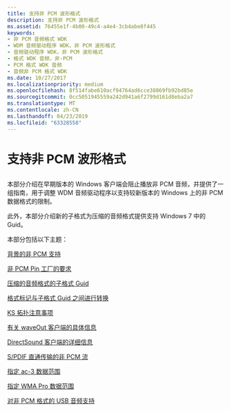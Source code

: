 ```yaml
---
title: 支持非 PCM 波形格式
description: 支持非 PCM 波形格式
ms.assetid: 76455e1f-4b00-49c4-a4e4-3cb4abe8f445
keywords:
- 非 PCM 音频格式 WDK
- WDM 音频驱动程序 WDK，非 PCM 波形格式
- 音频驱动程序 WDK，非 PCM 波形格式
- 格式 WDK 音频，非-PCM
- PCM 格式 WDK 音频
- 音频非 PCM 格式 WDK
ms.date: 10/27/2017
ms.localizationpriority: medium
ms.openlocfilehash: 8f514fabe610acf94764ad6cce38869fb92bd85e
ms.sourcegitcommit: 0cc5051945559a242d941a6f2799d161d8eba2a7
ms.translationtype: MT
ms.contentlocale: zh-CN
ms.lasthandoff: 04/23/2019
ms.locfileid: "63328558"
---
```

# <a name="supporting-non-pcm-wave-formats"></a>支持非 PCM 波形格式


## <span id="supporting_non_pcm_wave_formats"></span><span id="SUPPORTING_NON_PCM_WAVE_FORMATS"></span>

本部分介绍在早期版本的 Windows 客户端会阻止播放非 PCM 音频，并提供了一组指南，用于调整 WDM 音频驱动程序以支持较新版本的 Windows 上的非 PCM 数据格式的限制。

此外，本部分介绍新的子格式为压缩的音频格式提供支持 Windows 7 中的 Guid。

本部分包括以下主题：

[背景的非 PCM 支持](background-of-non-pcm-support.md)

[非 PCM Pin 工厂的要求](requirements-for-a-non-pcm-pin-factory.md)

[压缩的音频格式的子格式 Guid](subformat-guids-for-compressed-audio-formats.md)

[格式标记与子格式 Guid 之间进行转换](converting-between-format-tags-and-subformat-guids.md)

[KS 拓扑注意事项](ks-topology-considerations.md)

[有关 waveOut 客户端的具体信息](specifics-for-waveout-clients.md)

[DirectSound 客户端的详细信息](specifics-for-directsound-clients.md)

[S/PDIF 直通传输的非 PCM 流](s-pdif-pass-through-transmission-of-non-pcm-streams.md)

[指定 ac-3 数据范围](specifying-ac-3-data-ranges.md)

[指定 WMA Pro 数据范围](specifying-wma-pro-data-ranges.md)

[对非 PCM 格式的 USB 音频支持](usb-audio-support-for-non-pcm-formats.md)


 

 




